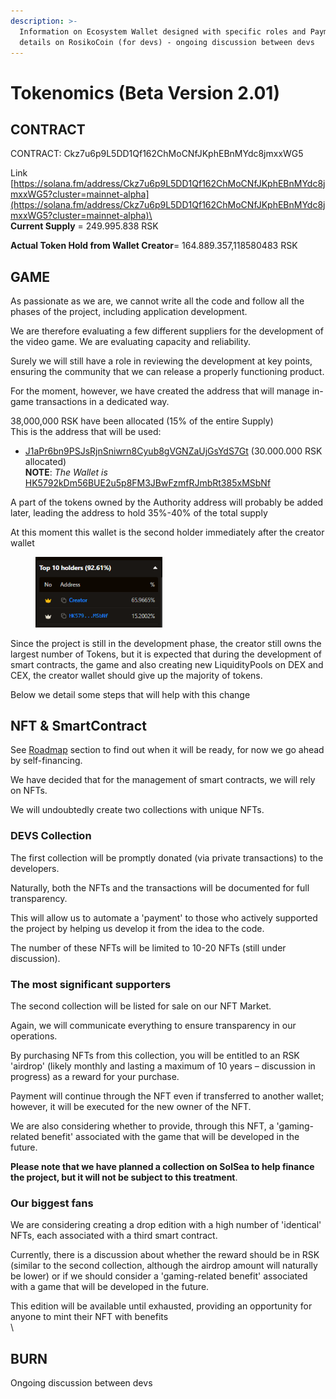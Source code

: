 ```yaml
---
description: >-
  Information on Ecosystem Wallet designed with specific roles and Payment
  details on RosikoCoin (for devs) - ongoing discussion between devs
---
```


# Tokenomics (Beta Version 2.01)

## CONTRACT

CONTRACT: Ckz7u6p9L5DD1Qf162ChMoCNfJKphEBnMYdc8jmxxWG5

Link [https://solana.fm/address/Ckz7u6p9L5DD1Qf162ChMoCNfJKphEBnMYdc8jmxxWG5?cluster=mainnet-alpha](https://solana.fm/address/Ckz7u6p9L5DD1Qf162ChMoCNfJKphEBnMYdc8jmxxWG5?cluster=mainnet-alpha)\
\
**Current Supply** = 249.995.838 RSK

**Actual Token Hold from Wallet Creator**= 164.889.357,118580483 RSK



## GAME

As passionate as we are, we cannot write all the code and follow all the phases of the project, including application development.

We are therefore evaluating a few different suppliers for the development of the video game. We are evaluating capacity and reliability.

Surely we will still have a role in reviewing the development at key points, ensuring the community that we can release a properly functioning product.

For the moment, however, we have created the address that will manage in-game transactions in a dedicated way.

38,000,000 RSK have been allocated (15% of the entire Supply)\
This is the address that will be used:

* [J1aPr6bn9PSJsRjnSniwrn8Cyub8gVGNZaUjGsYdS7Gt](https://solscan.io/account/J1aPr6bn9PSJsRjnSniwrn8Cyub8gVGNZaUjGsYdS7Gt) (30.000.000 RSK allocated)\
  **NOTE**: _The Wallet is_ [HK5792kDm56BUE2u5p8FM3JBwFzmfRJmbRt385xMSbNf](https://solana.fm/address/HK5792kDm56BUE2u5p8FM3JBwFzmfRJmbRt385xMSbNf/tokens?cluster=mainnet-alpha)

A part of the tokens owned by the Authority address will probably be added later, leading the address to hold 35%-40% of the total supply

At this moment this wallet is the second holder immediately after the creator wallet

<figure><img src="../../.gitbook/assets/image (13) (1).png" alt="" width="203"><figcaption></figcaption></figure>

Since the project is still in the development phase, the creator still owns the largest number of Tokens, but it is expected that during the development of smart contracts, the game and also creating new LiquidityPools on DEX and CEX, the creator wallet should give up the majority of tokens.

Below we detail some steps that will help with this change

## NFT & SmartContract

See [Roadmap](../roadmap/) section to find out when it will be ready, for now we go ahead by self-financing.

We have decided that for the management of smart contracts, we will rely on NFTs.&#x20;

We will undoubtedly create two collections with unique NFTs.

### DEVS Collection

The first collection will be promptly donated (via private transactions) to the developers.&#x20;

Naturally, both the NFTs and the transactions will be documented for full transparency.&#x20;

This will allow us to automate a 'payment' to those who actively supported the project by helping us develop it from the idea to the code.&#x20;

The number of these NFTs will be limited to 10-20 NFTs (still under discussion).



### The most significant supporters

The second collection will be listed for sale on our NFT Market.&#x20;

Again, we will communicate everything to ensure transparency in our operations.&#x20;

By purchasing NFTs from this collection, you will be entitled to an RSK 'airdrop' (likely monthly and lasting a maximum of 10 years – discussion in progress) as a reward for your purchase.&#x20;

Payment will continue through the NFT even if transferred to another wallet; however, it will be executed for the new owner of the NFT.&#x20;

We are also considering whether to provide, through this NFT, a 'gaming-related benefit' associated with the game that will be developed in the future.

**Please note that we have planned a collection on SolSea to help finance the project, but it will not be subject to this treatment**.



### Our biggest fans

We are considering creating a drop edition with a high number of 'identical' NFTs, each associated with a third smart contract.&#x20;

Currently, there is a discussion about whether the reward should be in RSK (similar to the second collection, although the airdrop amount will naturally be lower) or if we should consider a 'gaming-related benefit' associated with a game that will be developed in the future.&#x20;

This edition will be available until exhausted, providing an opportunity for anyone to mint their NFT with benefits\
&#x20;\


## BURN

Ongoing discussion between devs
